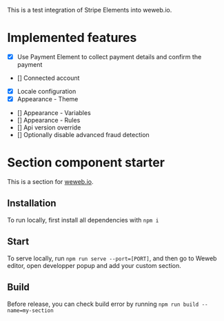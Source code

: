 This is a test integration of Stripe Elements into weweb.io.

# Implemented features
- [x] Use Payment Element to collect payment details and confirm the payment
- [] Connected account
- [x] Locale configuration
- [x] Appearance - Theme
- [] Appearance - Variables
- [] Appearance - Rules
- [] Api version override
- [] Optionally disable advanced fraud detection


# Section component starter

This is a section for [weweb.io](https://www.weweb.io/).

## Installation

To run locally, first install all dependencies with `npm i`

## Start

To serve locally, run `npm run serve --port=[PORT]`, and then go to Weweb editor, open developper popup and add your custom section.

## Build

Before release, you can check build error by running `npm run build --name=my-section`

